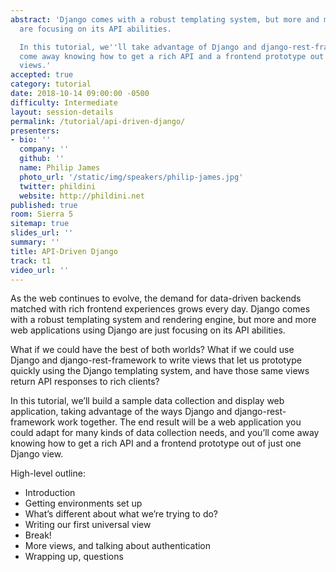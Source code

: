 ```yaml
---
abstract: 'Django comes with a robust templating system, but more and more web applications
  are focusing on its API abilities.

  In this tutorial, we''ll take advantage of Django and django-rest-framework. You''ll
  come away knowing how to get a rich API and a frontend prototype out of single Django
  views.'
accepted: true
category: tutorial
date: 2018-10-14 09:00:00 -0500
difficulty: Intermediate
layout: session-details
permalink: /tutorial/api-driven-django/
presenters:
- bio: ''
  company: ''
  github: ''
  name: Philip James
  photo_url: '/static/img/speakers/philip-james.jpg'
  twitter: phildini
  website: http://phildini.net
published: true
room: Sierra 5
sitemap: true
slides_url: ''
summary: ''
title: API-Driven Django
track: t1
video_url: ''
---
```


As the web continues to evolve, the demand for data-driven backends matched with rich frontend experiences grows every day. Django comes with a robust templating system and rendering engine, but more and more web applications using Django are just focusing on its API abilities.

What if we could have the best of both worlds? What if we could use Django and django-rest-framework to write views that let us prototype quickly using the Django templating system, and have those same views return API responses to rich clients?

In this tutorial, we’ll build a sample data collection and display web application, taking advantage of the ways Django and django-rest-framework work together. The end result will be a web application you could adapt for many kinds of data collection needs, and you’ll come away knowing how to get a rich API and a frontend prototype out of just one Django view.

High-level outline:

- Introduction
- Getting environments set up
- What’s different about what we’re trying to do?
- Writing our first universal view
- Break!
- More views, and talking about authentication
- Wrapping up, questions